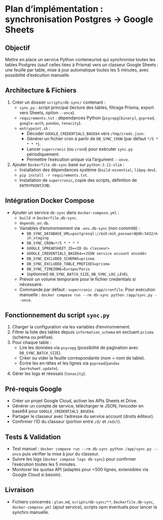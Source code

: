 # Plan d’implémentation : synchronisation Postgres → Google Sheets

## Objectif
Mettre en place un service Python conteneurisé qui synchronise toutes les tables Postgres (sauf celles liées à Prisma) vers un classeur Google Sheets : une feuille par table, mise à jour automatique toutes les 5 minutes, avec possibilité d’exécution manuelle.

## Architecture & Fichiers
1. Créer un dossier `scripts/db-sync/` contenant :
   - `sync.py` : script principal (lecture des tables, filtrage Prisma, export vers Sheets, option `--once`).
   - `requirements.txt` : dépendances Python (`psycopg[binary]`, `gspread`, `google-auth`, `pandas`, `tenacity`).
   - `entrypoint.sh` :
     - Décoder `GOOGLE_CREDENTIALS_BASE64` vers `/tmp/creds.json`.
     - Générer un fichier cron à partir de `DB_SYNC_CRON` (par défaut `*/5 * * * *`).
     - Lancer `supercronic` (ou `crond`) pour exécuter `sync.py` périodiquement.
     - Permettre l’exécution unique via l’argument `--once`.
2. Ajouter `Dockerfile.db-sync` basé sur `python:3.11-slim` :
   - Installation des dépendances système (`build-essential`, `libpq-dev`).
   - `pip install -r requirements.txt`.
   - Installation de `supercronic`, copie des scripts, définition de `ENTRYPOINT`/`CMD`.

## Intégration Docker Compose
- Ajouter un service `db-sync` dans `docker-compose.yml` :
  - `build` → `Dockerfile.db-sync`.
  - `depends_on`: `db`.
  - Variables d’environnement via `.env.db-sync` (non commité) :
    - `DB_SYNC_DATABASE_URL=postgresql://mih:mih_password@db:5432/mih_staging`
    - `DB_SYNC_CRON=*/5 * * * *`
    - `GOOGLE_SPREADSHEET_ID=<ID du classeur>`
    - `GOOGLE_CREDENTIALS_BASE64=<JSON service account encodé>`
    - `DB_SYNC_EXCLUDED_SCHEMAS=prisma`
    - `DB_SYNC_EXCLUDED_TABLE_PREFIXES=prisma`
    - `DB_SYNC_TIMEZONE=Europe/Paris`
    - (optionnel) `DB_SYNC_BATCH_SIZE`, `DB_SYNC_LOG_LEVEL`
  - Prévoir un volume temporaire pour le fichier credentials si nécessaire.
  - Commande par défaut : `supercronic /app/cronfile`. Pour exécution manuelle : `docker compose run --rm db-sync python /app/sync.py --once`.

## Fonctionnement du script `sync.py`
1. Charger la configuration via les variables d’environnement.
2. Filtrer la liste des tables depuis `information_schema` en excluant `prisma` (schéma ou préfixe).
3. Pour chaque table :
   - Lire les données via `psycopg` (possibilité de pagination avec `DB_SYNC_BATCH_SIZE`).
   - Créer ou vider la feuille correspondante (nom = nom de table).
   - Écrire les en-têtes et les lignes via `gspread`/`pandas` (`worksheet.update`).
4. Gérer les logs et réessais (`tenacity`).

## Pré-requis Google
- Créer un projet Google Cloud, activer les APIs Sheets et Drive.
- Générer un compte de service, télécharger le JSON, l’encoder en base64 pour `GOOGLE_CREDENTIALS_BASE64`.
- Partager le classeur avec l’adresse du service account (droits éditeur).
- Confirmer l’ID du classeur (portion entre `/d/` et `/edit`).

## Tests & Validation
- Test manuel : `docker compose run --rm db-sync python /app/sync.py --once` puis vérifier la mise à jour du classeur.
- Suivre les logs (`docker compose logs db-sync`) pour confirmer l’exécution toutes les 5 minutes.
- Monitorer les quotas API (adaptés pour <500 lignes, extensibles via Google Cloud si besoin).

## Livraison
- Fichiers concernés : `plan.md`, `scripts/db-sync/**`, `Dockerfile.db-sync`, `docker-compose.yml` (ajout service), scripts npm éventuels pour lancer la synchro manuelle.
